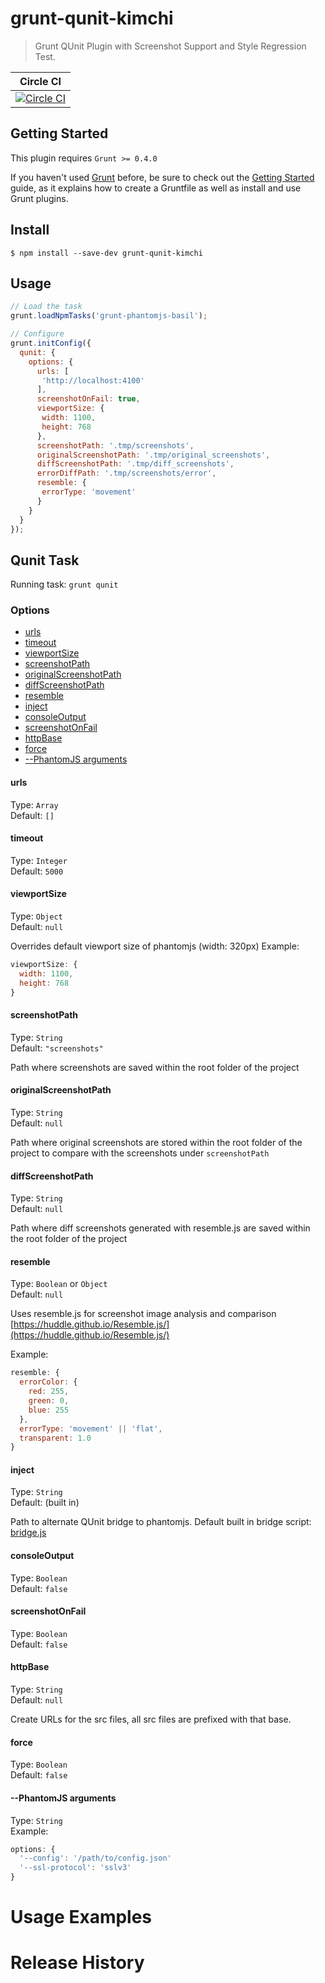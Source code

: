 # grunt-qunit-kimchi
> Grunt QUnit Plugin with Screenshot Support and Style Regression Test.

| Circle CI |
| --------- |
| [![Circle CI](https://circleci.com/gh/blueapron/grunt-qunit-kimchi/tree/master.svg?style=svg&circle-token=917739f06228f3a744e9fc5197f8f18809c3e915)](https://circleci.com/gh/blueapron/grunt-qunit-kimchi/tree/master) |

## Getting Started
This plugin requires ```Grunt >= 0.4.0```

If you haven't used [Grunt](http://gruntjs.com) before, be sure to check out the [Getting Started](http://gruntjs.com/getting-started) guide, as it explains how to create a Gruntfile as well as install and use Grunt plugins.

## Install
```
$ npm install --save-dev grunt-qunit-kimchi
```
## Usage
```javascript
// Load the task
grunt.loadNpmTasks('grunt-phantomjs-basil');

// Configure
grunt.initConfig({
  qunit: {
    options: {
      urls: [
       'http://localhost:4100'
      ],
      screenshotOnFail: true,
      viewportSize: {
       width: 1100,
       height: 768
      },
      screenshotPath: '.tmp/screenshots',
      originalScreenshotPath: '.tmp/original_screenshots',
      diffScreenshotPath: '.tmp/diff_screenshots',
      errorDiffPath: '.tmp/screenshots/error',
      resemble: {
       errorType: 'movement'
      }
    }
  }
});

```

## Qunit Task
Running task: ```grunt qunit```

### Options
- [urls](#urls)
- [timeout](#timeout)
- [viewportSize](#viewportsize)
- [screenshotPath](#screenshotpath)
- [originalScreenshotPath](#originalscreenshotpath)
- [diffScreenshotPath](#diffscreenshotpath)
- [resemble](#resemble)
- [inject](#inject)
- [consoleOutput](#consoleoutput)
- [screenshotOnFail](#screenshotonfail)
- [httpBase](#httpbase)
- [force](#force)
- [--PhantomJS arguments](#--phantomjs-arguments)

#### urls
Type: ```Array``` <br />
Default: ```[]```

#### timeout
Type: ```Integer``` <br />
Default: ```5000```

#### viewportSize
Type: ```Object``` <br />
Default: ```null```

Overrides default viewport size of phantomjs (width: 320px)
Example:
```javascript
viewportSize: {
  width: 1100,
  height: 768
}
```

#### screenshotPath
Type: ```String``` <br />
Default: ```"screenshots"```

Path where screenshots are saved within the root folder of the project

#### originalScreenshotPath
Type: ```String``` <br />
Default: ```null```

Path where original screenshots are stored within the root folder of the project to compare with the screenshots under ```screenshotPath```

#### diffScreenshotPath
Type: ```String``` <br />
Default: ```null```

Path where diff screenshots generated with resemble.js are saved within the root folder of the project

#### resemble
Type: ```Boolean``` or ```Object``` <br />
Default: ```null```

Uses resemble.js for screenshot image analysis and comparison
[https://huddle.github.io/Resemble.js/](https://huddle.github.io/Resemble.js/)

Example:
```javascript
resemble: {
  errorColor: {
    red: 255,
    green: 0,
    blue: 255
  },
  errorType: 'movement' || 'flat',
  transparent: 1.0
}
```

#### inject
Type: ```String``` <br />
Default: (built in)

Path to alternate QUnit bridge to phantomjs. Default built in bridge script:  [bridge.js](https://github.com/blueapron/grunt-qunit-kimchi/blob/master/phantomjs/bridge.js)

#### consoleOutput
Type: ```Boolean``` <br />
Default: ```false```

#### screenshotOnFail
Type: ```Boolean``` <br />
Default: ```false```

#### httpBase
Type: ```String``` <br />
Default: ```null```

Create URLs for the src files, all src files are prefixed with that base.

#### force
Type: ```Boolean``` <br />
Default: ```false```

#### --PhantomJS arguments
Type: ```String``` <br />
Example:
```javascript
options: {
  '--config': '/path/to/config.json'
  '--ssl-protocol': 'sslv3'
}
```

# Usage Examples

# Release History

